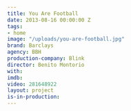 ```yaml
---
title: You Are Football
date: 2013-08-16 00:00:00 Z
tags:
- home
image: "/uploads/you-are-football.jpg"
brand: Barclays
agency: BBH
production-company: Blink
director: Benito Montorio
with: 
imdb: 
video: 281648922
layout: project
is-in-production: 
---
```


